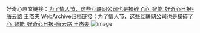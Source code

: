 好奇心原文链接：[为了情人节，这些互联网公司也是操碎了心_智能_好奇心日报-唐云路 王杰夫](https://www.qdaily.com/articles/6185.html)
WebArchive归档链接：[为了情人节，这些互联网公司也是操碎了心_智能_好奇心日报-唐云路 王杰夫](http://web.archive.org/web/20180531162549/http://www.qdaily.com:80/articles/6185.html)
![image](http://ww3.sinaimg.cn/large/007d5XDply1g3w9oq5sr5j30u08fbu0x)